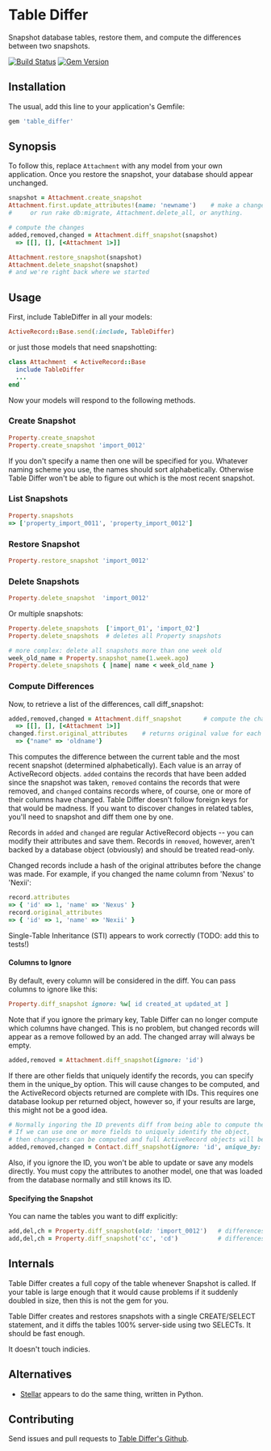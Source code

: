 # Table Differ

Snapshot database tables, restore them, and compute the differences between two snapshots.

[![Build Status](https://api.travis-ci.org/bronson/table_differ.png?branch=master)](http://travis-ci.org/bronson/table_differ)
[![Gem Version](https://badge.fury.io/rb/table_differ.svg)](http://badge.fury.io/rb/table_differ)

## Installation

The usual, add this line to your application's Gemfile:

```ruby
gem 'table_differ'
```

## Synopsis

To follow this, replace `Attachment` with any model from your own application.
Once you restore the snapshot, your database should appear unchanged.

```ruby
snapshot = Attachment.create_snapshot
Attachment.first.update_attributes!(name: 'newname')    # make a change
#     or run rake db:migrate, Attachment.delete_all, or anything.

# compute the changes
added,removed,changed = Attachment.diff_snapshot(snapshot)
  => [[], [], [<Attachment 1>]]

Attachment.restore_snapshot(snapshot)
Attachment.delete_snapshot(snapshot)
# and we're right back where we started
```

## Usage

First, include TableDiffer in all your models:

```ruby
ActiveRecord::Base.send(:include, TableDiffer)
```

or just those models that need snapshotting:

```ruby
class Attachment  < ActiveRecord::Base
  include TableDiffer
  ...
end
```

Now your models will respond to the following methods.

### Create Snapshot

```ruby
Property.create_snapshot
Property.create_snapshot 'import_0012'
```

If you don't specify a name then one will be specified for you.
Whatever naming scheme you use, the names should sort alphabetically.
Otherwise Table Differ won't be able to figure out which is the most
recent snapshot.

### List Snapshots

```ruby
Property.snapshots
=> ['property_import_0011', 'property_import_0012']
```

### Restore Snapshot

```ruby
Property.restore_snapshot 'import_0012'
```

### Delete Snapshots

```ruby
Property.delete_snapshot  'import_0012'
```

Or multiple snapshots:

```ruby
Property.delete_snapshots  ['import_01', 'import_02']
Property.delete_snapshots  # deletes all Property snapshots

# more complex: delete all snapshots more than one week old
week_old_name = Property.snapshot_name(1.week.ago)
Property.delete_snapshots { |name| name < week_old_name }
```

### Compute Differences

Now, to retrieve a list of the differences, call diff_snapshot:

```ruby
added,removed,changed = Attachment.diff_snapshot      # compute the change
  => [[], [], [<Attachment 1>]]
changed.first.original_attributes    # returns original value for each field
  => {"name" => 'oldname'}
```

This computes the difference between the current table and the most recent
snapshot (determined alphabetically).  Each value is an array of ActiveRecord
objects.  `added` contains the records that have been added since the snapshot
was taken, `removed` contains the records that were removed, and `changed` contains
records where, of course, one or more of their columns have changed.  Table Differ
doesn't follow foreign keys for that would be madness.  If you want to discover
changes in related tables, you'll need to snapshot and diff them one by one.

Records in `added` and `changed` are regular ActiveRecord objects -- you can modify
their attributes and save them.  Records in `removed`, however, aren't backed by
a database object (obviously) and should be treated read-only.

Changed records include a hash of the original attributes before the change was
made.  For example, if you changed the name column from 'Nexus' to 'Nexii':

```ruby
record.attributes
=> { 'id' => 1, 'name' => 'Nexus' }
record.original_attributes
=> { 'id' => 1, 'name' => 'Nexii' }
```

Single-Table Inheritance (STI) appears to work correctly (TODO: add this to tests!)


#### Columns to Ignore

By default, every column will be considered in the diff.
You can pass columns to ignore like this:

```ruby
Property.diff_snapshot ignore: %w[ id created_at updated_at ]
```

Note that if you ignore the primary key, Table Differ can no longer compute which
columns have changed.  This is no problem, but changed records will appear as a
remove followed by an add.  The changed array will always be empty.

```ruby
added,removed = Attachment.diff_snapshot(ignore: 'id')
```

If there are other fields that uniquely identify the records,
you can specify them in the unique_by option.  This will cause changes to
be computed, and the ActiveRecord objects returned are
complete with IDs.  This requires one database lookup per returned object,
however so, if your results are large, this might not be a good idea.

```ruby
# Normally ingoring the ID prevents diff from being able to compute the changed records.
# If we can use one or more fields to uniquely identify the object,
# then changesets can be computed and full ActiveRecord objects will be returned.
added,removed,changed = Contact.diff_snapshot(ignore: 'id', unique_by: [:property_id, :contact_id])
```

Also, if you ignore the ID, you won't be able to update or save any models directly.
You must copy the attributes to another model, one that was loaded from the database
normally and still knows its ID.

#### Specifying the Snapshot

You can name the tables you want to diff explicitly:

```ruby
add,del,ch = Property.diff_snapshot(old: 'import_0012')   # differences between the named snapshot and the table
add,del,ch = Property.diff_snapshot('cc', 'cd')           # differences between the snapshots named cc and cd
```

## Internals

Table Differ creates a full copy of the table whenever Snapshot is called.
If your table is large enough that it would cause problems if it suddenly
doubled in size, then this is not the gem for you.

Table Differ creates and restores snapshots with a single CREATE/SELECT statement,
and it diffs the tables 100% server-side using two SELECTs.  It should be fast
enough.

It doesn't touch indicies.


## Alternatives

* [Stellar](https://github.com/fastmonkeys/stellar) appears to do the same thing, written in Python.


## Contributing

Send issues and pull requests to [Table Differ's Github](github.com/bronson/table_differ).
